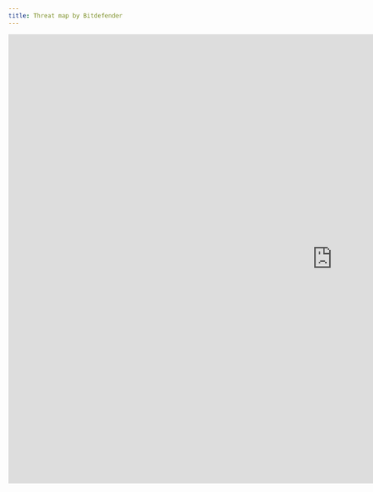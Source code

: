 ```yaml
---
title: Threat map by Bitdefender
---
```



<iframe src="https://threatmap.bitdefender.com/" style="border:0px #ffffff none;" name="myiFrame" scrolling="no" frameborder="1" marginheight="0px" marginwidth="0px" height="900px" width="1300px" allowfullscreen></iframe>
